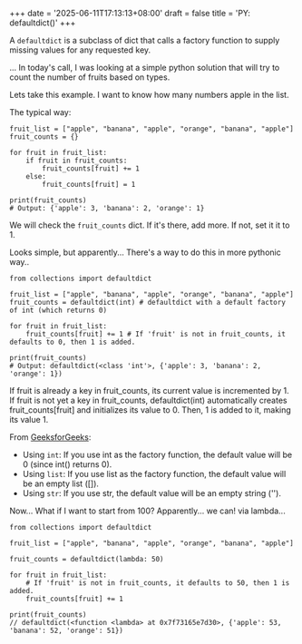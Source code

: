 +++
date = '2025-06-11T17:13:13+08:00'
draft = false
title = 'PY: defaultdict()'
+++

A `defaultdict` is a subclass of dict that calls a factory function to supply missing values for any requested key.

...
In today's call, I was looking at a simple python solution that will try to count the number of fruits based on types.

Lets take this example. I want to know how many numbers apple in the list.

The typical way:

```
fruit_list = ["apple", "banana", "apple", "orange", "banana", "apple"]
fruit_counts = {}

for fruit in fruit_list:
    if fruit in fruit_counts:
        fruit_counts[fruit] += 1
    else:
        fruit_counts[fruit] = 1

print(fruit_counts)
# Output: {'apple': 3, 'banana': 2, 'orange': 1}
```

We will check the `fruit_counts` dict. If it's there, add more. If not, set it it to 1.

Looks simple, but apparently... There's a way to do this in more pythonic way..

```
from collections import defaultdict

fruit_list = ["apple", "banana", "apple", "orange", "banana", "apple"]
fruit_counts = defaultdict(int) # defaultdict with a default factory of int (which returns 0)

for fruit in fruit_list:
    fruit_counts[fruit] += 1 # If 'fruit' is not in fruit_counts, it defaults to 0, then 1 is added.

print(fruit_counts)
# Output: defaultdict(<class 'int'>, {'apple': 3, 'banana': 2, 'orange': 1})
```

If fruit is already a key in fruit_counts, its current value is incremented by 1.
If fruit is not yet a key in fruit_counts, defaultdict(int) automatically creates fruit_counts[fruit] and initializes its value to 0. Then, 1 is added to it, making its value 1.

From [GeeksforGeeks](https://www.geeksforgeeks.org/defaultdict-in-python/):

- Using `int`: If you use int as the factory function, the default value will be 0 (since int() returns 0).
- Using `list`: If you use list as the factory function, the default value will be an empty list ([]).
- Using `str`: If you use str, the default value will be an empty string ('').

Now... What if I want to start from 100? Apparently... we can! via lambda...

```
from collections import defaultdict

fruit_list = ["apple", "banana", "apple", "orange", "banana", "apple"]

fruit_counts = defaultdict(lambda: 50)

for fruit in fruit_list:
    # If 'fruit' is not in fruit_counts, it defaults to 50, then 1 is added.
    fruit_counts[fruit] += 1

print(fruit_counts)
// defaultdict(<function <lambda> at 0x7f73165e7d30>, {'apple': 53, 'banana': 52, 'orange': 51})
```
